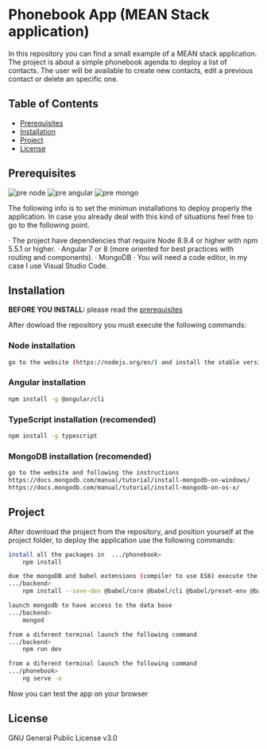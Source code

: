 # Phonebook App (MEAN Stack application)
In this repository you can find a small example of a MEAN stack application.
The project is about a simple phonebook agenda to deploy a list of contacts. The user will be available to create new contacts, edit a previous contact or delete an specific one.


## Table of Contents

* [Prerequisites](#prerequisites)
* [Installation](#installation)
* [Project](#project)
* [License](#license)

## Prerequisites
![pre node](https://nodejs.org/en/)
![pre angular](https://angular.io/cli)
![pre mongo](https://docs.mongodb.com/manual/tutorial/install-mongodb-on-os-x/)

The following info is to set the minimun installations to deploy properly the application. In case you already deal with this kind of situations feel free to go to the following point.

· The project have dependencies that require Node 8.9.4 or higher with npm 5.5.1 or higher.
· Angular 7 or 8 (more oriented for best practices with routing and components).
· MongoDB
· You will need a code editor, in my case I use Visual Studio Code.

## Installation

**BEFORE YOU INSTALL:** please read the [prerequisites](#prerequisites)

After dowload the repository you must execute the following commands:

### Node installation
```bash
go to the website (https://nodejs.org/en/) and install the stable version
```

### Angular installation
```bash
npm install -g @angular/cli
```

### TypeScript installation (recomended)
```bash
npm install -g typescript
```

### MongoDB installation (recomended)
```bash
go to the website and following the instructions
https://docs.mongodb.com/manual/tutorial/install-mongodb-on-windows/
https://docs.mongodb.com/manual/tutorial/install-mongodb-on-os-x/
```


## Project

After download the project from the repository, and position yourself at the project folder, to deploy the application use the following commands:

```bash
install all the packages in  .../phonebook>
    npm install
```

```bash
due the mongoDB and babel extensions (compiler to use ES6) execute the following command to set proper configuration in
.../backend>
    npm install --save-dev @babel/core @babel/cli @babel/preset-env @babel/node
```

```bash
launch mongodb to have access to the data base
.../backend>
    mongod
```

```bash
from a diferent terminal launch the following command
.../backend>
    npm run dev
```

```bash
from a diferent terminal launch the following command
.../phonebook>
    ng serve -o
```

Now you can test the app on your browser

## License

GNU General Public License v3.0

